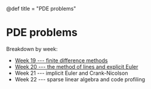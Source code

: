 @def title = "PDE problems"

# PDE problems

Breakdown by week:

* [Week 19 --- finite difference methods](finite_diff/)
* [Week 20 --- the method of lines and explicit Euler](explicit/)
* Week 21 --- implicit Euler and Crank-Nicolson
* Week 22 --- sparse linear algebra and code profiling
